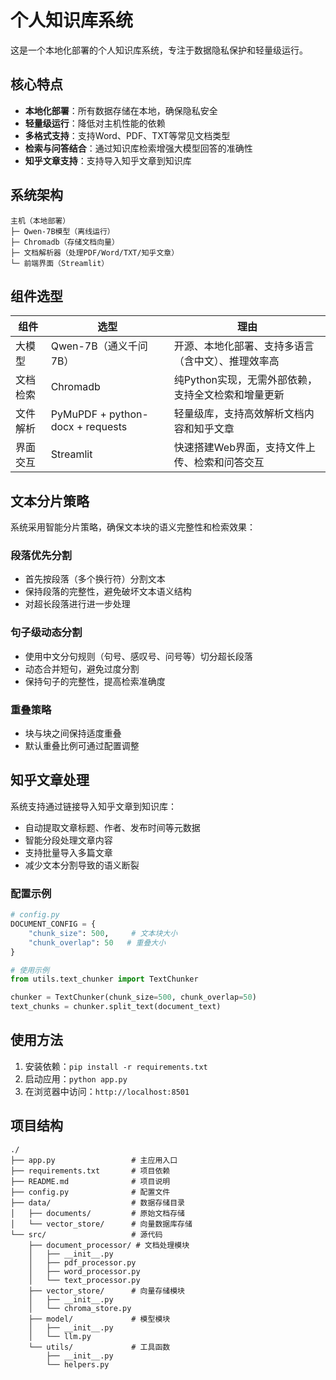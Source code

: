 # 个人知识库系统

这是一个本地化部署的个人知识库系统，专注于数据隐私保护和轻量级运行。

## 核心特点

- **本地化部署**：所有数据存储在本地，确保隐私安全
- **轻量级运行**：降低对主机性能的依赖
- **多格式支持**：支持Word、PDF、TXT等常见文档类型
- **检索与问答结合**：通过知识库检索增强大模型回答的准确性
- **知乎文章支持**：支持导入知乎文章到知识库

## 系统架构

```
主机（本地部署）
├─ Qwen-7B模型（离线运行）
├─ Chromadb（存储文档向量）
├─ 文档解析器（处理PDF/Word/TXT/知乎文章）
└─ 前端界面（Streamlit）
```

## 组件选型

| 组件 | 选型 | 理由 |
| --- | --- | --- |
| 大模型 | Qwen-7B（通义千问 7B） | 开源、本地化部署、支持多语言（含中文）、推理效率高 |
| 文档检索 | Chromadb | 纯Python实现，无需外部依赖，支持全文检索和增量更新 |
| 文件解析 | PyMuPDF + python-docx + requests | 轻量级库，支持高效解析文档内容和知乎文章 |
| 界面交互 | Streamlit | 快速搭建Web界面，支持文件上传、检索和问答交互 |

## 文本分片策略

系统采用智能分片策略，确保文本块的语义完整性和检索效果：

### 段落优先分割

- 首先按段落（多个换行符）分割文本
- 保持段落的完整性，避免破坏文本语义结构
- 对超长段落进行进一步处理

### 句子级动态分割

- 使用中文分句规则（句号、感叹号、问号等）切分超长段落
- 动态合并短句，避免过度分割
- 保持句子的完整性，提高检索准确度

### 重叠策略

- 块与块之间保持适度重叠
- 默认重叠比例可通过配置调整

## 知乎文章处理

系统支持通过链接导入知乎文章到知识库：

- 自动提取文章标题、作者、发布时间等元数据
- 智能分段处理文章内容
- 支持批量导入多篇文章
- 减少文本分割导致的语义断裂

### 配置示例

```python
# config.py
DOCUMENT_CONFIG = {
    "chunk_size": 500,     # 文本块大小
    "chunk_overlap": 50   # 重叠大小
}

# 使用示例
from utils.text_chunker import TextChunker

chunker = TextChunker(chunk_size=500, chunk_overlap=50)
text_chunks = chunker.split_text(document_text)
```

## 使用方法

1. 安装依赖：`pip install -r requirements.txt`
2. 启动应用：`python app.py`
3. 在浏览器中访问：`http://localhost:8501`

## 项目结构

```
./
├── app.py                 # 主应用入口
├── requirements.txt       # 项目依赖
├── README.md              # 项目说明
├── config.py              # 配置文件
├── data/                  # 数据存储目录
│   ├── documents/         # 原始文档存储
│   └── vector_store/      # 向量数据库存储
└── src/                   # 源代码
    ├── document_processor/ # 文档处理模块
    │   ├── __init__.py
    │   ├── pdf_processor.py
    │   ├── word_processor.py
    │   └── text_processor.py
    ├── vector_store/      # 向量存储模块
    │   ├── __init__.py
    │   └── chroma_store.py
    ├── model/             # 模型模块
    │   ├── __init__.py
    │   └── llm.py
    └── utils/             # 工具函数
        ├── __init__.py
        └── helpers.py
```